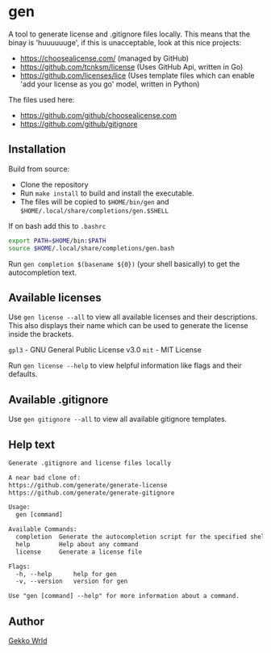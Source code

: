 # gen

A tool to generate license and .gitignore files locally.
This means that the binay is 'huuuuuuge', if this is unacceptable, look at this nice projects:

- <https://choosealicense.com/> (managed by GitHub)
- <https://github.com/tcnksm/license> (Uses GitHub Api, written in Go)
- <https://github.com/licenses/lice> (Uses template files which can enable 'add your license as you go' model, written in Python)

The files used here:

- <https://github.com/github/choosealicense.com>
- <https://github.com/github/gitignore>

## Installation

Build from source:

- Clone the repository
- Run `make install` to build and install the executable.
- The files will be copied to `$HOME/bin/gen` and `$HOME/.local/share/completions/gen.$SHELL`

If on bash add this to `.bashrc`

```bash
export PATH=$HOME/bin:$PATH
source $HOME/.local/share/completions/gen.bash
```

Run `gen completion $(basename ${0})` (your shell basically) to get the autocompletion text.

## Available licenses

Use `gen license --all` to view all available licenses and their descriptions.
This also displays their name which can be used to generate the license inside the brackets.

`gpl3` - GNU General Public License v3.0 
`mit` -  MIT License

Run `gen license --help` to view helpful information like flags and their defaults.

## Available .gitignore

Use `gen gitignore --all` to view all available gitignore templates.

## Help text

```txt
Generate .gitignore and license files locally

A near bad clone of:
https://github.com/generate/generate-license
https://github.com/generate/generate-gitignore

Usage:
  gen [command]

Available Commands:
  completion  Generate the autocompletion script for the specified shell
  help        Help about any command
  license     Generate a license file

Flags:
  -h, --help      help for gen
  -v, --version   version for gen

Use "gen [command] --help" for more information about a command.
```

## Author

[Gekko Wrld](https://codeberg.org/gekkowrld/)
